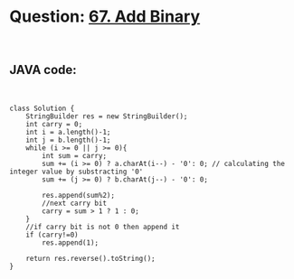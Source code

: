 # Question: [67. Add Binary](https://leetcode.com/problems/add-binary/)

<br>

## JAVA code:

<br>

    class Solution {
        StringBuilder res = new StringBuilder();
        int carry = 0;
        int i = a.length()-1;
        int j = b.length()-1;
        while (i >= 0 || j >= 0){
            int sum = carry;
            sum += (i >= 0) ? a.charAt(i--) - '0': 0; // calculating the integer value by substracting '0'
            sum += (j >= 0) ? b.charAt(j--) - '0': 0;

            res.append(sum%2);
            //next carry bit
            carry = sum > 1 ? 1 : 0;
        }
        //if carry bit is not 0 then append it
        if (carry!=0)
            res.append(1);

        return res.reverse().toString();
    }
